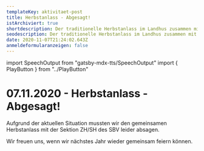 ```yaml
---
templateKey: aktivitaet-post
title: Herbstanlass - Abgesagt!
istArchiviert: true
shortdescription: Der traditionelle Herbstanlass im Landhus zusammen mit dem SBV.
seodescription: Der traditionelle Herbstanlass im Landhus zusammen mit dem SBV.
date: 2020-11-07T21:24:02.643Z
anmeldeformularanzeigen: false
---
```

import SpeechOutput from "gatsby-mdx-tts/SpeechOutput"
import { PlayButton } from "../PlayButton"

<SpeechOutput id="aktivitaet-herbstanlass-2020" customPlayButton={PlayButton}>

# 07.11.2020 - Herbstanlass - Abgesagt! 

Aufgrund der aktuellen Situation mussten wir den gemeinsamen Herbstanlass mit der Sektion ZH/SH des SBV leider absagen. 

Wir freuen uns, wenn wir nächstes Jahr wieder gemeinsam feiern können. 


</SpeechOutput>
